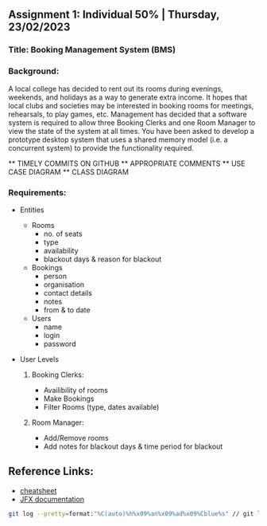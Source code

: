 ## Assignment 1: Individual 50% | Thursday, 23/02/2023

### Title: Booking Management System (BMS)
### Background:
A local college has decided to rent out its rooms during evenings, weekends, and holidays as a way to generate extra income.
It hopes that local clubs and societies may be interested in booking rooms for meetings, rehearsals, to play games, etc.
Management has decided that a software system is required to allow three Booking Clerks and one Room Manager to view the state of the system at all times.
You have been asked to develop a prototype desktop system that uses a shared memory model (i.e. a concurrent system) to provide the functionality required.

** TIMELY COMMITS ON GITHUB
** APPROPRIATE COMMENTS
** USE CASE DIAGRAM
** CLASS DIAGRAM

### Requirements:
* Entities
    - Rooms
        - no. of seats
        - type
        - availability
        - blackout days & reason for blackout
    - Bookings
        - person
        - organisation
        - contact details
        - notes
        - from & to date
    - Users
        - name
        - login
        - password

* User Levels
    1) Booking Clerks:
        - Availibility of rooms
        - Make Bookings
        - Filter Rooms (type, dates available)

    2) Room Manager:
        - Add/Remove rooms
        - Add notes for blackout days & time 	  period for blackout

## Reference Links:
- [cheatsheet](https://dzone.com/refcardz/getting-started-javafx)
- [JFX documentation](https://openjfx.io/)

```sh
git log --pretty=format:"%C(auto)%h%x09%an%x09%ad%x09%Cblue%s" // git log
```

